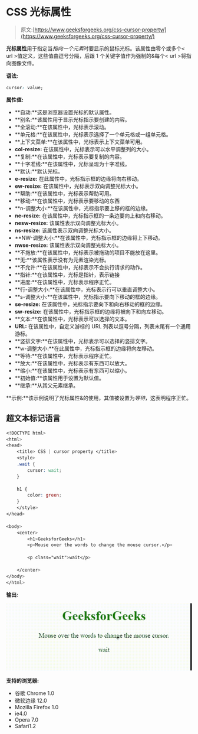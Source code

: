 # CSS 光标属性

> 原文:[https://www.geeksforgeeks.org/css-cursor-property/](https://www.geeksforgeeks.org/css-cursor-property/)

**光标属性**用于指定当*指向一个元素*时要显示的鼠标光标。该属性由零个或多个< url >值定义，这些值由逗号分隔，后跟 1 个关键字值作为强制的&每个< url >将指向图像文件。

**语法:**

```css
cursor: value;
```

**属性值:**

*   **自动:**这是浏览器设置光标的默认属性。
*   **别名:**该属性用于显示光标指示要创建的内容。
*   **全滚动:**在该属性中，光标表示滚动。
*   **单元格:**在该属性中，光标表示选择了一个单元格或一组单元格。
*   **上下文菜单:**在该属性中，光标表示上下文菜单可用。
*   **col-resize:** 在该属性中，光标表示可以水平调整列的大小。
*   **复制:**在该属性中，光标表示要复制的内容。
*   **十字准线:**在该属性中，光标呈现为十字准线。
*   **默认:**默认光标。
*   **e-resize:** 在此属性中，光标指示框的边缘将向右移动。
*   **ew-resize:** 在该属性中，光标表示双向调整光标大小。
*   **帮助:**在该属性中，光标表示帮助可用。
*   **移动:**在该属性中，光标表示要移动的东西
*   **n-调整大小:**在该属性中，光标指示要上移的框的边缘。
*   **ne-resize:** 在该属性中，光标指示框的一条边要向上和向右移动。
*   **nesw-resize:** 该属性表示双向调整光标大小。
*   **ns-resize:** 该属性表示双向调整光标大小。
*   **NW-调整大小:**在该属性中，光标指示框的边缘将上下移动。
*   **nwse-resize:** 该属性表示双向调整光标大小。
*   **不拖放:**在该属性中，光标表示被拖动的项目不能放在这里。
*   **无:**该属性表示没有为元素渲染光标。
*   **不允许:**在该属性中，光标表示不会执行请求的动作。
*   **指针:**在该属性中，光标是指针，表示链接
*   **进度:**在该属性中，光标表示程序正忙。
*   **行-调整大小:**在该属性中，光标表示行可以垂直调整大小。
*   **s-调整大小:**在该属性中，光标指示要向下移动的框的边缘。
*   **se-resize:** 在该属性中，光标指示要向下和向右移动的框的边缘。
*   **sw-resize:** 在该属性中，光标指示框的边缘将被向下和向左移动。
*   **文本:**在该属性中，光标表示可以选择的文本。
*   **URL:** 在该属性中，自定义游标的 URL 列表以逗号分隔，列表末尾有一个通用游标。
*   **竖排文字:**在该属性中，光标表示可以选择的竖排文字。
*   **w-调整大小:**在此属性中，光标指示框的边缘将向左移动。
*   **等待:**在该属性中，光标表示程序正忙。
*   **放大:**在该属性中，光标表示有东西可以放大。
*   **缩小:**在该属性中，光标表示有东西可以缩小。
*   **初始值:**该属性用于设置为默认值。
*   **继承:**从其父元素继承。

**示例:**该示例说明了光标属性&的使用，其值被设置为*等待*，这表明程序正忙。

## 超文本标记语言

```css
<!DOCTYPE html>
<html>
<head>
    <title> CSS | cursor property </title>
    <style>
    .wait {
        cursor: wait;
    }

    h1 {
        color: green;
    }
    </style>
</head>

<body>
    <center>
        <h1>GeeksforGeeks</h1>
        <p>Mouse over the words to change the mouse cursor.</p>

        <p class="wait">wait</p>

    </center>
</body>
</html>
```

**输出:**

![](img/83ce2e51934def1f59b74bf406c960b4.png)

**支持的浏览器:**

*   谷歌 Chrome 1.0
*   微软边缘 12.0
*   Mozilla Firefox 1.0
*   ie4.0
*   Opera 7.0
*   Safari1.2